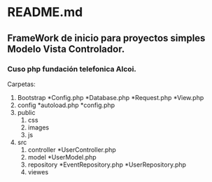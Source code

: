 # README.md
## FrameWork de inicio para proyectos simples Modelo Vista Controlador.
### Cuso php fundación telefonica Alcoi.

Carpetas:

1. Bootstrap
    *Config.php
    *Database.php
    *Request.php
    *View.php
2. config
    *autoload.php
    *config.php
3. public
    1. css
    2. images
    3. js
4. src
    1. controller
        *UserController.php
    2. model
        *UserModel.php
    3. repository
        *EventRepository.php
        *UserRepository.php
    4. viewes
